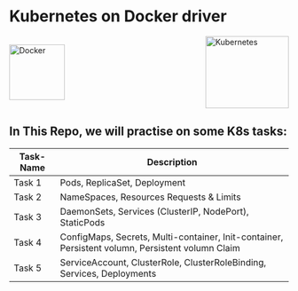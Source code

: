 # Kubernetes on Docker driver

<div style="display: flex; justify-content: space-between; align-items: center;">
  <img src="https://www.vectorlogo.zone/logos/docker/docker-official.svg"; alt="Docker" width="100" height="100">
  <img src="https://www.vectorlogo.zone/logos/kubernetes/kubernetes-ar21.svg"; alt="Kubernetes" width="150" height="130">
</div>


## In This Repo, we will practise on some K8s tasks:  
| Task-Name | Description |
|--------|--------------------------------|
| Task 1 | Pods, ReplicaSet, Deployment |
| Task 2 | NameSpaces, Resources Requests & Limits |
| Task 3 | DaemonSets, Services (ClusterIP, NodePort), StaticPods |
| Task 4 | ConfigMaps, Secrets, Multi-container, Init-container, Persistent volumn, Persistent volumn Claim |
| Task 5 | ServiceAccount, ClusterRole, ClusterRoleBinding, Services, Deployments |

